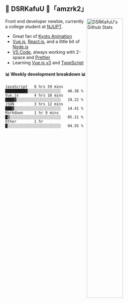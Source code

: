 ## 🍥 DSRKafuU 🍥「amzrk2」

<img align="right" alt="DSRKafuU's Github Stats" width="48%" src="https://github-readme-stats.vercel.app/api?username=amzrk2&count_private=true&show_icons=true&title_color=7793cc&icon_color=7793cc&text_color=595858&bg_color=ffffff" />

Front end developer newbie, currently a college student at [NJUPT](https://www.njupt.edu.cn).

- Great fan of [Kyoto Animation](https://www.kyotoanimation.co.jp)
- [Vue.js](https://vuejs.org), [React.js](https://reactjs.org), and a little bit of [Node.js](https://nodejs.org)
- [VS Code](https://code.visualstudio.com), always working with 2-space and [Prettier](https://prettier.io)
- Learning [Vue.js v3](https://v3.vuejs.org) and [TypeScript](https://www.typescriptlang.org)

#### :bar_chart: Weekly development breakdown :bar_chart:

<!--START_SECTION:waka-->
```text
JavaScript   8 hrs 59 mins   ██████████░░░░░░░░░░░░░░░   40.38 % 
Vue.js       4 hrs 16 mins   ████▓░░░░░░░░░░░░░░░░░░░░   19.22 % 
JSON         3 hrs 12 mins   ███▓░░░░░░░░░░░░░░░░░░░░░   14.41 % 
Markdown     1 hr 9 mins     █▒░░░░░░░░░░░░░░░░░░░░░░░   05.21 % 
Other        1 hr            █░░░░░░░░░░░░░░░░░░░░░░░░   04.55 % 
```
<!--END_SECTION:waka-->
